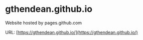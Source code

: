 gthendean.github.io
===================

Website hosted by pages.github.com

URL: [https://gthendean.github.io/](https://gthendean.github.io/)
